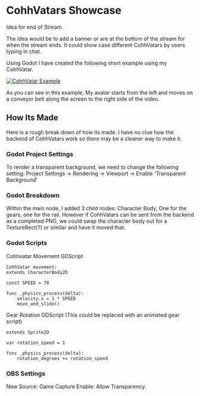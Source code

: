 # CohhVatars Showcase
Idea for end of Stream.


The idea would be to add a banner or are at the bottom of the stream for when the stream ends. It could show case different CohhVatars by users typing in chat. 

Using Godot I have created the following short example using my CohhVatar. 

[![CohhVatar Example](https://img.youtube.com/vi/p0F6zTdH4wk/0.jpg)](https://www.youtube.com/watch?v=p0F6zTdH4wkE)

As you can see in this example, My avatar starts from the left and moves on a conveyor belt along the screen to the right side of the video. 


## How Its Made
Here is a rough break down of how its made. I have no clue how the backend of CohhVatars work so there may be a cleaner way to make it. 

### Godot Project Settings
To render a transparent background, we need to change the following setting:
Project Settings -> Rendering -> Viewport -> Enable 'Transparent Background'

### Godot Breakdown
Within the main node, I added 3 child nodes: Character Body, One for the gears, one for the rail. 
However if CohhVatars can be sent from the backend as a completed PNG, we could swap the character body out for a TextureRect(?) or similar and have it moved that.

### Godot Scripts

Cohhvatar Movement GDScript
```
CohhVatar movement:
extends CharacterBody2D

const SPEED = 70

func _physics_process(delta):
	velocity.x = 1 * SPEED
	move_and_slide()
```

Gear Rotation GDScript (This could be replaced with an animated gear script)
```
extends Sprite2D

var rotation_speed = 1

func _physics_process(delta):
	rotation_degrees += rotation_speed

```

### OBS Settings
New Source: Game Capture 
Enable: Allow Transparency. 

